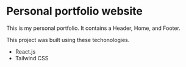 # Personal portfolio website

This is my personal portfolio. It contains a Header, Home, and Footer.

This project was built using these techonologies.
- React.js
- Tailwind CSS
